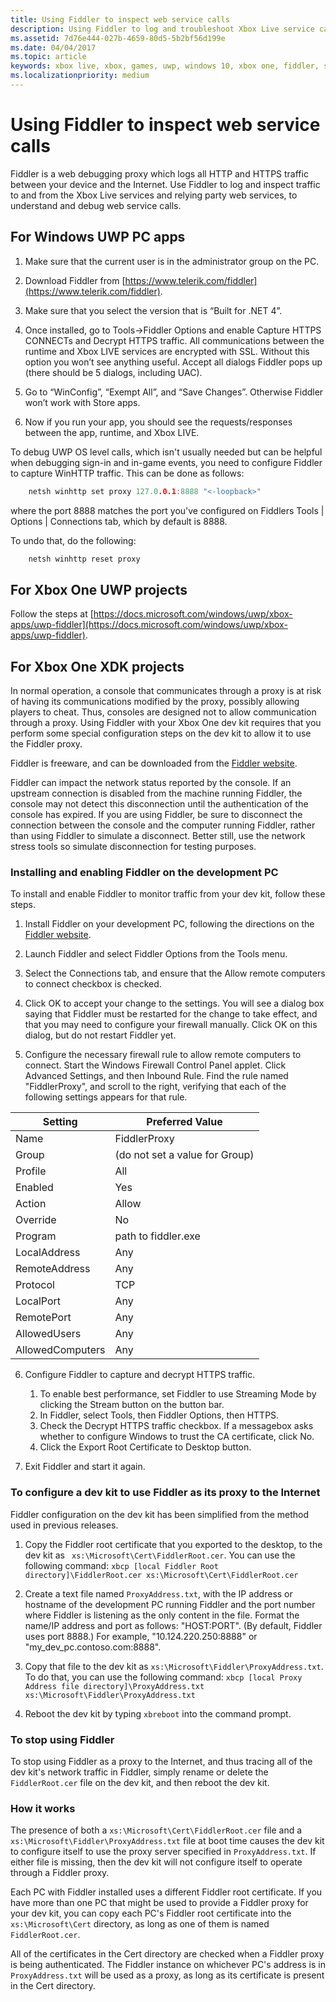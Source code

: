 ```yaml
---
title: Using Fiddler to inspect web service calls
description: Using Fiddler to log and troubleshoot Xbox Live service calls.
ms.assetid: 7d76e444-027b-4659-80d5-5b2bf56d199e
ms.date: 04/04/2017
ms.topic: article
keywords: xbox live, xbox, games, uwp, windows 10, xbox one, fiddler, service calls, troubleshoot
ms.localizationpriority: medium
---
```


# Using Fiddler to inspect web service calls

Fiddler is a web debugging proxy which logs all HTTP and HTTPS traffic between your device and the Internet.
Use Fiddler to log and inspect traffic to and from the Xbox Live services and relying party web services, to understand and debug web service calls.


## For Windows UWP PC apps

1. Make sure that the current user is in the administrator group on the PC.

2. Download Fiddler from [https://www.telerik.com/fiddler](https://www.telerik.com/fiddler).

3. Make sure that you select the version that is “Built for .NET 4”.

4. Once installed, go to Tools->Fiddler Options and enable Capture HTTPS CONNECTs and Decrypt HTTPS traffic.
   All communications between the runtime and Xbox LIVE services are encrypted with SSL.
   Without this option you won’t see anything useful.
   Accept all dialogs Fiddler pops up (there should be 5 dialogs, including UAC).

5. Go to “WinConfig”, “Exempt All”, and “Save Changes”.  Otherwise Fiddler won’t work with Store apps.

6. Now if you run your app, you should see the requests/responses between the app, runtime, and Xbox LIVE.

To debug UWP OS level calls, which isn't usually needed but can be helpful when debugging sign-in and in-game events, you need to configure Fiddler to capture WinHTTP traffic.
This can be done as follows:

```cpp
    netsh winhttp set proxy 127.0.0.1:8888 "<-loopback>"
```
where the port 8888 matches the port you've configured on Fiddlers Tools | Options | Connections tab, which by default is 8888.

To undo that, do the following:
```cpp
    netsh winhttp reset proxy
```


## For Xbox One UWP projects

Follow the steps at [https://docs.microsoft.com/windows/uwp/xbox-apps/uwp-fiddler](https://docs.microsoft.com/windows/uwp/xbox-apps/uwp-fiddler).


## For Xbox One XDK projects

In normal operation, a console that communicates through a proxy is at risk of having its communications modified by the proxy, possibly allowing players to cheat.
Thus, consoles are designed not to allow communication through a proxy.
Using Fiddler with your Xbox One dev kit requires that you perform some special configuration steps on the dev kit to allow it to use the Fiddler proxy.

Fiddler is freeware, and can be downloaded from the [Fiddler website](https://www.telerik.com/fiddler/).

Fiddler can impact the network status reported by the console.
If an upstream connection is disabled from the machine running Fiddler, the console may not detect this disconnection until the authentication of the console has expired.
If you are using Fiddler, be sure to disconnect the connection between the console and the computer running Fiddler, rather than using Fiddler to simulate a disconnect.
Better still, use the network stress tools so simulate disconnection for testing purposes.


### Installing and enabling Fiddler on the development PC

To install and enable Fiddler to monitor traffic from your dev kit, follow these steps.

1. Install Fiddler on your development PC, following the directions on the [Fiddler website](https://www.telerik.com/fiddler/).

2. Launch Fiddler and select Fiddler Options from the Tools menu.

3. Select the Connections tab, and ensure that the Allow remote computers to connect checkbox is checked.

4. Click OK to accept your change to the settings.
   You will see a dialog box saying that Fiddler must be restarted for the change to take effect, and that you may need to configure your firewall manually.
   Click OK on this dialog, but do not restart Fiddler yet.

5. Configure the necessary firewall rule to allow remote computers to connect.
   Start the Windows Firewall Control Panel applet.
   Click Advanced Settings, and then Inbound Rule.
   Find the rule named "FiddlerProxy", and scroll to the right, verifying that each of the following settings appears for that rule.

| Setting          | Preferred Value                |
|------------------|--------------------------------|
| Name             | FiddlerProxy                   |
| Group            | (do not set a value for Group) |
| Profile          | All                            |
| Enabled          | Yes                            |
| Action           | Allow                          |
| Override         | No                             |
| Program          | path to fiddler.exe            |
| LocalAddress     | Any                            |
| RemoteAddress    | Any                            |
| Protocol         | TCP                            |
| LocalPort        | Any                            |
| RemotePort       | Any                            |
| AllowedUsers     | Any                            |
| AllowedComputers | Any                            |

6. Configure Fiddler to capture and decrypt HTTPS traffic.
	1. To enable best performance, set Fiddler to use Streaming Mode by clicking the Stream button on the button bar.
	1. In Fiddler, select Tools, then Fiddler Options, then HTTPS.
	1. Check the Decrypt HTTPS traffic checkbox. If a messagebox asks whether to configure Windows to trust the CA certificate, click No.
	1. Click the Export Root Certificate to Desktop button.

7. Exit Fiddler and start it again.


### To configure a dev kit to use Fiddler as its proxy to the Internet

Fiddler configuration on the dev kit has been simplified from the method used in previous releases.

1. Copy the Fiddler root certificate that you exported to the desktop, to the dev kit as ``` xs:\Microsoft\Cert\FiddlerRoot.cer```.
   You can use the following command: ```xbcp [local Fiddler Root directory]\FiddlerRoot.cer xs:\Microsoft\Cert\FiddlerRoot.cer```

2. Create a text file named ```ProxyAddress.txt```, with the IP address or hostname of the development PC running Fiddler and the port number where Fiddler is listening as the only content in the file.
   Format the name/IP address and port as follows: "HOST:PORT". (By default, Fiddler uses port 8888.) For example, "10.124.220.250:8888" or "my_dev_pc.contoso.com:8888".

3. Copy that file to the dev kit as `xs:\Microsoft\Fiddler\ProxyAddress.txt`.
   To do that, you can use the following command: ```xbcp [local Proxy Address file directory]\ProxyAddress.txt xs:\Microsoft\Fiddler\ProxyAddress.txt```

4. Reboot the dev kit by typing ```xbreboot``` into the command prompt.


### To stop using Fiddler

To stop using Fiddler as a proxy to the Internet, and thus tracing all of the dev kit's network traffic in Fiddler, simply rename or delete the `FiddlerRoot.cer` file on the dev kit, and then reboot the dev kit.


### How it works

The presence of both a `xs:\Microsoft\Cert\FiddlerRoot.cer` file and a `xs:\Microsoft\Fiddler\ProxyAddress.txt` file at boot time causes the dev kit to configure itself to use the proxy server specified in `ProxyAddress.txt`.
If either file is missing, then the dev kit will not configure itself to operate through a Fiddler proxy.

Each PC with Fiddler installed uses a different Fiddler root certificate.
If you have more than one PC that might be used to provide a Fiddler proxy for your dev kit, you can copy each PC's Fiddler root certificate into the `xs:\Microsoft\Cert` directory, as long as one of them is named `FiddlerRoot.cer`.

All of the certificates in the Cert directory are checked when a Fiddler proxy is being authenticated.
The Fiddler instance on whichever PC's address is in `ProxyAddress.txt` will be used as a proxy, as long as its certificate is present in the Cert directory.
